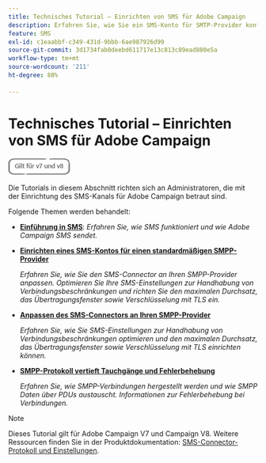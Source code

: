 ```yaml
---
title: Technisches Tutorial – Einrichten von SMS für Adobe Campaign
description: Erfahren Sie, wie Sie ein SMS-Konto für SMTP-Provider konfigurieren und die Konfiguration analysieren sowie optimieren können.
feature: SMS
exl-id: c1eaabbf-c349-431d-9bbb-6ae987926d99
source-git-commit: 3d1734fab0deebd611717e13c813c89ead880e5a
workflow-type: tm+mt
source-wordcount: '211'
ht-degree: 88%

---
```


# Technisches Tutorial – Einrichten von SMS für Adobe Campaign

![Gilt für V7 und V8](../assets/V7-V8-stamp.png)

Die Tutorials in diesem Abschnitt richten sich an Administratoren, die mit der Einrichtung des SMS-Kanals für Adobe Campaign betraut sind.

Folgende Themen werden behandelt:

* **[Einführung in SMS](/help/tutorial-sms/introduction-to-sms.md)**:
   *Erfahren Sie, wie SMS funktioniert und wie Adobe Campaign SMS sendet.*

* **[Einrichten eines SMS-Kontos für einen standardmäßigen SMPP-Provider](/help/tutorial-sms/set-up-account-for-standard-smpp-provider.md)**

   *Erfahren Sie, wie Sie den SMS-Connector an Ihren SMPP-Provider anpassen. Optimieren Sie Ihre SMS-Einstellungen zur Handhabung von Verbindungsbeschränkungen und richten Sie den maximalen Durchsatz, das Übertragungsfenster sowie Verschlüsselung mit TLS ein.*

* **[Anpassen des SMS-Connectors an Ihren SMPP-Provider](/help/tutorial-sms/adapt-sms-connector-to-smpp-provider.md)**

   *Erfahren Sie, wie Sie SMS-Einstellungen zur Handhabung von Verbindungsbeschränkungen optimieren und den maximalen Durchsatz, das Übertragungsfenster sowie Verschlüsselung mit TLS einrichten können.*

* **[SMPP-Protokoll vertieft Tauchgänge und Fehlerbehebung](/help/tutorial-sms/smpp-deep-dive-and-troubleshooting.md)**

   *Erfahren Sie, wie SMPP-Verbindungen hergestellt werden und wie SMPP Daten über PDUs austauscht. Informationen zur Fehlerbehebung bei Verbindungen.*

>[!NOTE]
>
>Dieses Tutorial gilt für Adobe Campaign V7 und Campaign V8. Weitere Ressourcen finden Sie in der Produktdokumentation: [SMS-Connector-Protokoll und Einstellungen](https://experienceleague.adobe.com/docs/campaign-classic/using/sending-messages/sending-messages-on-mobiles/sms-protocol.html?lang=de#sending-messages).
